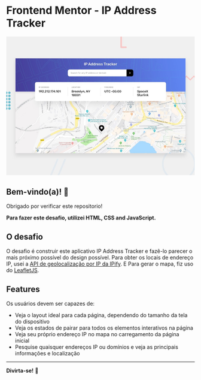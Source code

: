 # Frontend Mentor - IP Address Tracker

![Design preview for the IP Address Tracker coding challenge](./design/desktop-preview.jpg)

## Bem-vindo(a)! 👋

Obrigado por verificar este repositorio!

**Para fazer este desafio, utilizei HTML, CSS and JavaScript.**

## O desafio

O desafio é construir este aplicativo IP Address Tracker e fazê-lo parecer o mais próximo possível do design possível. Para obter os locais de endereço IP, usei a [API de geolocalização por IP da IPify](https://geo.ipify.org/). E Para gerar o mapa, fiz uso do [LeafletJS](https://leafletjs.com/).

## Features

Os usuários devem ser capazes de:

- Veja o layout ideal para cada página, dependendo do tamanho da tela do dispositivo
- Veja os estados de pairar para todos os elementos interativos na página
- Veja seu próprio endereço IP no mapa no carregamento da página inicial
- Pesquise quaisquer endereços IP ou domínios e veja as principais informações e localização

---

**Divirta-se!** 🚀
